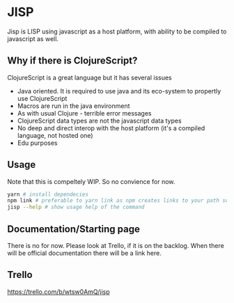 # JISP
Jisp is LISP using javascript as a host platform, with ability 
to be compiled to javascript as well.

## Why if there is ClojureScript?
ClojureScript is a great language but it has several issues
* Java oriented. It is required to use java and its eco-system to propertly use 
  ClojureScript
* Macros are run in the java environment
* As with usual Clojure - terrible error messages
* ClojureScript data types are not the javascript data types
* No deep and direct interop with the host platform (it's a compiled language, not
  hosted one)
* Edu purposes

## Usage
Note that this is compeltely WIP. So no convience for now.
```bash
yarn # install dependecies
npm link # preferable to yarn link as npm creates links to your path so u can call commands directly
jisp --help # show usage help of the command
```
## Documentation/Starting page
There is no for now. Please look at Trello, if it is on the backlog. When there will be 
official documentation there will be a link here.

## Trello
https://trello.com/b/wtsw0AmQ/jisp

